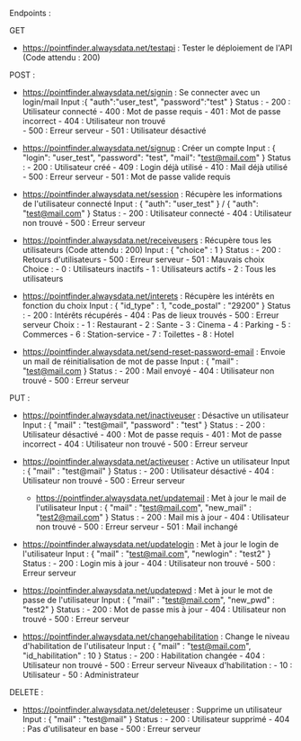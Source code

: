 Endpoints :

GET
- https://pointfinder.alwaysdata.net/testapi : Tester le déploiement de l'API (Code attendu : 200)

POST :
- https://pointfinder.alwaysdata.net/signin : Se connecter avec un login/mail
    Input :{ "auth":"user_test", "password":"test" }
    Status :
        - 200 : Utilisateur connecté
        - 400 : Mot de passe requis 
        - 401 : Mot de passe incorrect
        - 404 : Utilisateur non trouvé  
        - 500 : Erreur serveur 
        - 501 : Utilisateur désactivé

- https://pointfinder.alwaysdata.net/signup : Créer un compte
    Input :
    { "login": "user_test", "password": "test", "mail": "test@mail.com" }
    Status : 
        - 200 : Utilisateur créé
        - 409 : Login déjà utilisé
        - 410 : Mail déjà utilisé
        - 500 : Erreur serveur
        - 501 : Mot de passe valide requis

- https://pointfinder.alwaysdata.net/session : Récupère les informations de l'utilisateur connecté
    Input : { "auth": "user_test" } / { "auth": "test@mail.com" }
    Status :
        - 200 : Utilisateur connecté
        - 404 : Utilisateur non trouvé
        - 500 : Erreur serveur

- https://pointfinder.alwaysdata.net/receiveusers : Récupère tous les utilisateurs (Code attendu : 200)
    Input : { "choice" : 1 }
    Status : 
        - 200 : Retours d'utilisateurs
        - 500 : Erreur serveur
        - 501 : Mauvais choix 
    Choice :
        - 0 : Utilisateurs inactifs
        - 1 : Utilisateurs actifs
        - 2 : Tous les utilisateurs

- https://pointfinder.alwaysdata.net/interets : Récupère les intérêts en fonction du choix
    Input : { "id_type" : 1, "code_postal" : "29200" }
    Status :
        - 200 : Intérêts récupérés
        - 404 : Pas de lieux trouvés
        - 500 : Erreur serveur
    Choix : 
          - 1 : Restaurant 
          - 2 : Sante
          - 3 : Cinema
          - 4 : Parking
          - 5 : Commerces
          - 6 : Station-service
          - 7 : Toilettes
          - 8 : Hotel 

- https://pointfinder.alwaysdata.net/send-reset-password-email : Envoie un mail de réinitialisation de mot de passe
    Input : { "mail" : "test@mail.com }
    Status :
        - 200 : Mail envoyé
        - 404 : Utilisateur non trouvé
        - 500 : Erreur serveur

PUT : 

- https://pointfinder.alwaysdata.net/inactiveuser : Désactive un utilisateur
    Input : { "mail" : "test@mail", "password" : "test" }
    Status :
        - 200 : Utilisateur désactivé
        - 400 : Mot de passe requis
        - 401 : Mot de passe incorrect
        - 404 : Utilisateur non trouvé 
        - 500 : Erreur serveur

- https://pointfinder.alwaysdata.net/activeuser : Active un utilisateur
      Input : { "mail" : "test@mail" }
      Status :
          - 200 : Utilisateur désactivé
          - 404 : Utilisateur non trouvé
          - 500 : Erreur serveur

  - https://pointfinder.alwaysdata.net/updatemail : Met à jour le mail de l'utilisateur
        Input : { "mail" : "test@mail.com", "new_mail" : "test2@mail.com" }
        Status :
            - 200 : Mail mis à jour
            - 404 : Utilisateur non trouvé
            - 500 : Erreur serveur
            - 501 : Mail inchangé          

- https://pointfinder.alwaysdata.net/updatelogin : Met à jour le login de l'utilisateur
      Input : { "mail" : "test@mail.com", "newlogin" : "test2" }
      Status :
          - 200 : Login mis à jour
          - 404 : Utilisateur non trouvé
          - 500 : Erreur serveur

- https://pointfinder.alwaysdata.net/updatepwd : Met à jour le mot de passe de l'utilisateur
      Input : { "mail" : "test@mail.com", "new_pwd" : "test2" }
      Status :
          - 200 : Mot de passe mis à jour
          - 404 : Utilisateur non trouvé
          - 500 : Erreur serveur

- https://pointfinder.alwaysdata.net/changehabilitation : Change le niveau d'habilitation de l'utilisateur
      Input : { "mail" : "test@mail.com", "id_habilitation" : 10 }
      Status :
          - 200 : Habilitation changée
          - 404 : Utilisateur non trouvé
          - 500 : Erreur serveur
      Niveaux d'habilitation : 
          - 10 : Utilisateur
          - 50 : Administrateur

DELETE : 

- https://pointfinder.alwaysdata.net/deleteuser : Supprime un utilisateur
        Input : { "mail" : "test@mail" }
        Status :
            - 200 : Utilisateur supprimé
            - 404 : Pas d'utilisateur en base
            - 500 : Erreur serveur